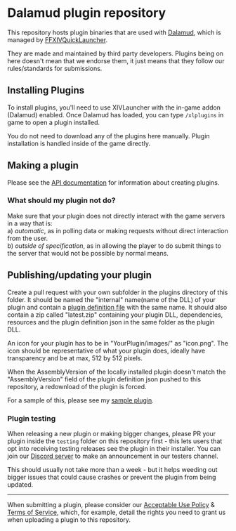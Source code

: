 # Dalamud plugin repository

This repository hosts plugin binaries that are used with [Dalamud](https://github.com/goatcorp/Dalamud), which is managed by [FFXIVQuickLauncher](https://github.com/goaaats/FFXIVQuickLauncher).

They are made and maintained by third party developers. Plugins being on here doesn't mean that we endorse them, it just means that they follow our rules/standards for submissions.

## Installing Plugins

To install plugins, you'll need to use XIVLauncher with the in-game addon (Dalamud) enabled. Once Dalamud has loaded, you can type `/xlplugins` in game to open a plugin installed.

You do not need to download any of the plugins here manually. Plugin installation is handled inside of the game directly.

## Making a plugin

Please see the [API documentation](https://goatcorp.github.io/Dalamud/api/index.html) for information about creating plugins.

### What should my plugin not do?
Make sure that your plugin does not directly interact with the game servers in a way that is:
<br>a) *automatic*, as in polling data or making requests without direct interaction from the user.
<br>b) *outside of specification*, as in allowing the player to do submit things to the server that would not be possible by normal means.

## Publishing/updating your plugin

Create a pull request with your own subfolder in the plugins directory of this folder. It should be named the "internal" name(name of the DLL) of your plugin and contain a [plugin definition file](https://github.com/goatcorp/DalamudPlugins/blob/master/plugins/owofy/owofy.json) with the same name.
It should also contain a zip called "latest.zip" containing your plugin DLL, dependencies, resources and the plugin definition json in the same folder as the plugin DLL.

An icon for your plugin has to be in "YourPlugin/images/" as "icon.png". The icon should be representative of what your plugin does, ideally have transparency and be at max, 512 by 512 pixels.

When the AssemblyVersion of the locally installed plugin doesn't match the "AssemblyVersion" field of the plugin definition json pushed to this repository, a redownload of the plugin is forced.

For a sample of this, please see my [sample plugin](https://github.com/goatcorp/DalamudPlugins/blob/master/plugins/owofy).

### Plugin testing

When releasing a new plugin or making bigger changes, please PR your plugin inside the ``testing`` folder on this repository first - this lets users that opt into receiving testing releases see the plugin in their installer. You can join our [Discord server](https://discord.gg/3NMcUV5) to make an announcement in our testers channel.

This should usually not take more than a week - but it helps weeding out bigger issues that could cause crashes or prevent the plugin from being updated.

---

When submitting a plugin, please consider our [Acceptable Use Policy](https://github.com/goatcorp/FFXIVQuickLauncher/wiki/Acceptable-Use-Policy-(Official-Plugin-Repository)) & [Terms of Service](https://github.com/goatcorp/FFXIVQuickLauncher/wiki/Terms-and-Conditions-of-Use-(XIVLauncher,-Dalamud-&-Official-Plugin-Repository)), which, for example, detail the rights you need to grant us when uploading a plugin to this repository.
